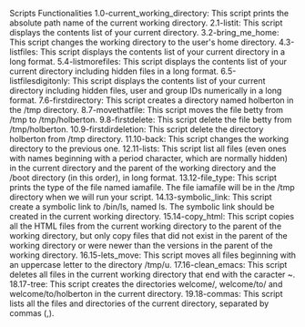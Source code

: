 
Scripts Functionalities
1.0-current_working_directory: This script prints the absolute path name of the current working directory.
2.1-listit: This script displays the contents list of your current directory.
3.2-bring_me_home: This script changes the working directory to the user's home directory.
4.3-listfiles: This script displays the contents list of your current directory in a long format.
5.4-listmorefiles: This script displays the contents list of your current directory including hidden files in a long format.
6.5-listfilesdigitonly: This script displays the contents list of your current directory including hidden files, user and group IDs numerically in a long format.
7.6-firstdirectory: This script creates a directory named holberton in the /tmp directory.
8.7-movethatfile: This script moves the file betty from /tmp to /tmp/holberton.
9.8-firstdelete: This script delete the file betty from /tmp/holberton.
10.9-firstdirdeletion: This script delete the directory holberton from /tmp directory.
11.10-back: This script changes the working directory to the previous one.
12.11-lists: This script list all files (even ones with names beginning with a period character, which are normally hidden) in the current directory and the parent of the working directory and the /boot directory (in this order), in long format.
13.12-file_type: This script prints the type of the file named iamafile. The file iamafile will be in the /tmp directory when we will run your script.
14.13-symbolic_link: This script create a symbolic link to /bin/ls, named ls. The symbolic link should be created in the current working directory.
15.14-copy_html: This script copies all the HTML files from the current working directory to the parent of the working directory, but only copy files that did not exist in the parent of the working directory or were newer than the versions in the parent of the working directory.
16.15-lets_move: This script moves all files beginning with an uppercase letter to the directory /tmp/u.
17.16-clean_emacs: This script deletes all files in the current working directory that end with the caracter ~.
18.17-tree: This script creates the directories welcome/, welcome/to/ and welcome/to/holberton in the current directory.
19.18-commas: This script lists all the files and directories of the current directory, separated by commas (,).
